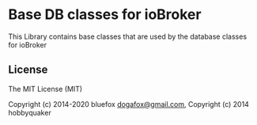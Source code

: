 # Base DB classes for ioBroker
This Library contains base classes that are used by the database classes for ioBroker

## License
The MIT License (MIT)

Copyright (c) 2014-2020 bluefox <dogafox@gmail.com>,
Copyright (c) 2014      hobbyquaker
